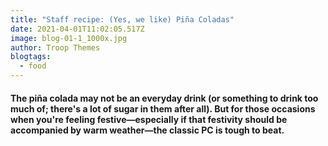 ```yaml
---
title: "Staff recipe: (Yes, we like) Piña Coladas"
date: 2021-04-01T11:02:05.517Z
image: blog-01-1_1000x.jpg
author: Troop Themes
blogtags:
  - food
---
```


#### The piña colada may not be an everyday drink (or something to drink too much of; there's a lot of sugar in them after all). But for those occasions when you're feeling festive—especially if that festivity should be accompanied by warm weather—the classic PC is tough to beat.